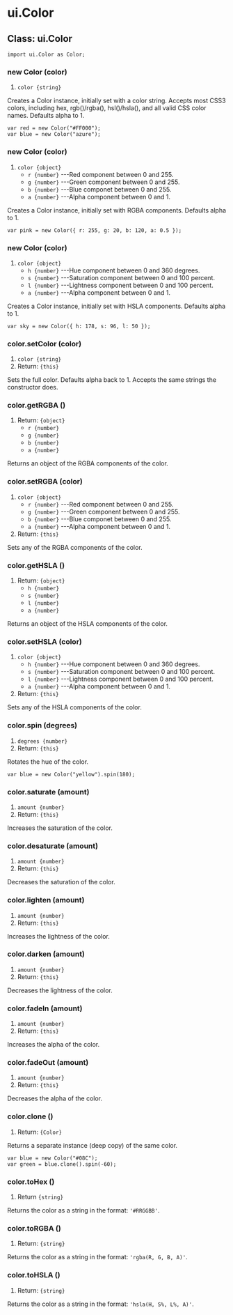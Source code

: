 # ui.Color

## Class: ui.Color

~~~
import ui.Color as Color;
~~~

### new Color (color)
1. `color {string}`

Creates a Color instance, initially set with a color string. Accepts most CSS3 colors, including hex, rgb()/rgba(), hsl()/hsla(), and all valid CSS color names. Defaults alpha to 1.

~~~
var red = new Color("#FF000");
var blue = new Color("azure");
~~~

### new Color (color)
1. `color {object}`
	* `r {number}` ---Red component between 0 and 255.
	* `g {number}` ---Green component between 0 and 255.
	* `b {number}` ---Blue componet between 0 and 255.
	* `a {number}` ---Alpha component between 0 and 1.

Creates a Color instance, initially set with RGBA components. Defaults alpha to 1.

~~~
var pink = new Color({ r: 255, g: 20, b: 120, a: 0.5 });
~~~

### new Color (color)
1. `color {object}`
	* `h {number}` ---Hue component between 0 and 360 degrees.
	* `s {number}` ---Saturation component between 0 and 100 percent.
	* `l {number}` ---Lightness component between 0 and 100 percent.
	* `a {number}` ---Alpha component between 0 and 1.

Creates a Color instance, initially set with HSLA components. Defaults alpha to 1.

~~~
var sky = new Color({ h: 178, s: 96, l: 50 });
~~~

### color.setColor (color)
1. `color {string}`
2. Return: `{this}`

Sets the full color. Defaults alpha back to 1. Accepts the same strings the constructor does.

### color.getRGBA ()
1. Return: `{object}`
	* `r {number}`
	* `g {number}`
	* `b {number}`
	* `a {number}`

Returns an object of the RGBA components of the color.

### color.setRGBA (color)
1. `color {object}`
	* `r {number}` ---Red component between 0 and 255.
	* `g {number}` ---Green component between 0 and 255.
	* `b {number}` ---Blue componet between 0 and 255.
	* `a {number}` ---Alpha component between 0 and 1.
2. Return: `{this}`

Sets any of the RGBA components of the color.

### color.getHSLA ()
1. Return: `{object}`
	* `h {number}`
	* `s {number}`
	* `l {number}`
	* `a {number}`

Returns an object of the HSLA components of the color.

### color.setHSLA (color)
1. `color {object}`
	* `h {number}` ---Hue component between 0 and 360 degrees.
	* `s {number}` ---Saturation component between 0 and 100 percent.
	* `l {number}` ---Lightness component between 0 and 100 percent.
	* `a {number}` ---Alpha component between 0 and 1.
2. Return: `{this}`

Sets any of the HSLA components of the color.

### color.spin (degrees)
1. `degrees {number}`
2. Return: `{this}`

Rotates the hue of the color.

~~~
var blue = new Color("yellow").spin(180);
~~~

### color.saturate (amount)
1. `amount {number}`
2. Return: `{this}`

Increases the saturation of the color.

### color.desaturate (amount)
1. `amount {number}`
2. Return: `{this}`

Decreases the saturation of the color.

### color.lighten (amount)
1. `amount {number}`
2. Return: `{this}`

Increases the lightness of the color.

### color.darken (amount)
1. `amount {number}`
2. Return: `{this}`

Decreases the lightness of the color.

### color.fadeIn (amount)
1. `amount {number}`
2. Return: `{this}`

Increases the alpha of the color.

### color.fadeOut (amount)
1. `amount {number}`
2. Return: `{this}`

Decreases the alpha of the color.

### color.clone ()
1. Return: `{Color}`

Returns a separate instance (deep copy) of the same color.

~~~
var blue = new Color("#08C");
var green = blue.clone().spin(-60);
~~~

### color.toHex ()
1. Return `{string}`

Returns the color as a string in the format: `'#RRGGBB'`.

### color.toRGBA ()
1. Return: `{string}`

Returns the color as a string in the format: `'rgba(R, G, B, A)'`.

### color.toHSLA ()
1. Return: `{string}`

Returns the color as a string in the format: `'hsla(H, S%, L%, A)'`.